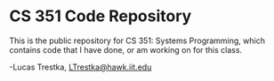 # CS 351 Code Repository

This is the public repository for CS 351: Systems Programming, which contains
code that I have done, or am working on for this class.

-Lucas Trestka, LTrestka@hawk.iit.edu
